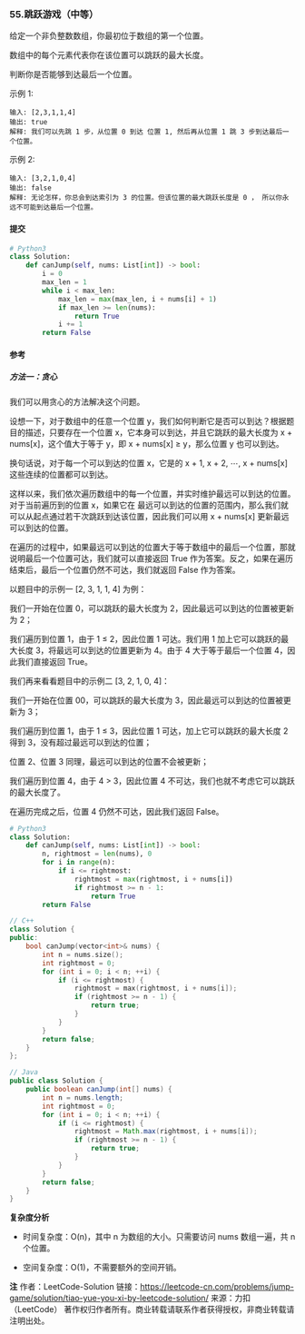 ### 55.跳跃游戏（中等）

给定一个非负整数数组，你最初位于数组的第一个位置。

数组中的每个元素代表你在该位置可以跳跃的最大长度。

判断你是否能够到达最后一个位置。

示例 1:

```text
输入: [2,3,1,1,4]
输出: true
解释: 我们可以先跳 1 步，从位置 0 到达 位置 1, 然后再从位置 1 跳 3 步到达最后一个位置。
```

示例 2:

```text
输入: [3,2,1,0,4]
输出: false
解释: 无论怎样，你总会到达索引为 3 的位置。但该位置的最大跳跃长度是 0 ， 所以你永远不可能到达最后一个位置。
```

#### 提交

```py
# Python3
class Solution:
    def canJump(self, nums: List[int]) -> bool:
        i = 0
        max_len = 1
        while i < max_len:
            max_len = max(max_len, i + nums[i] + 1)
            if max_len >= len(nums):
                return True
            i += 1
        return False
```

#### 参考

##### 方法一：贪心

我们可以用贪心的方法解决这个问题。

设想一下，对于数组中的任意一个位置 y，我们如何判断它是否可以到达？根据题目的描述，只要存在一个位置 x，它本身可以到达，并且它跳跃的最大长度为 x + nums[x]，这个值大于等于 y，即 x + nums[x] ≥ y，那么位置 y 也可以到达。

换句话说，对于每一个可以到达的位置 x，它是的 x + 1, x + 2, ⋯, x + nums[x] 这些连续的位置都可以到达。

这样以来，我们依次遍历数组中的每一个位置，并实时维护最远可以到达的位置。对于当前遍历到的位置 x，如果它在 最远可以到达的位置的范围内，那么我们就可以从起点通过若干次跳跃到达该位置，因此我们可以用 x + nums[x] 更新最远可以到达的位置。

在遍历的过程中，如果最远可以到达的位置大于等于数组中的最后一个位置，那就说明最后一个位置可达，我们就可以直接返回 True 作为答案。反之，如果在遍历结束后，最后一个位置仍然不可达，我们就返回 False 作为答案。

以题目中的示例一 [2, 3, 1, 1, 4] 为例：

我们一开始在位置 0，可以跳跃的最大长度为 2，因此最远可以到达的位置被更新为 2；

我们遍历到位置 1，由于 1 ≤ 2，因此位置 1 可达。我们用 1 加上它可以跳跃的最大长度 3，将最远可以到达的位置更新为 4。由于 4 大于等于最后一个位置 4，因此我们直接返回 True。

我们再来看看题目中的示例二 [3, 2, 1, 0, 4]：

我们一开始在位置 00，可以跳跃的最大长度为 3，因此最远可以到达的位置被更新为 3；

我们遍历到位置 1，由于 1 ≤ 3，因此位置 1 可达，加上它可以跳跃的最大长度 2 得到 3，没有超过最远可以到达的位置；

位置 2、位置 3 同理，最远可以到达的位置不会被更新；

我们遍历到位置 4，由于 4 > 3，因此位置 4 不可达，我们也就不考虑它可以跳跃的最大长度了。

在遍历完成之后，位置 4 仍然不可达，因此我们返回 False。

```py
# Python3
class Solution:
    def canJump(self, nums: List[int]) -> bool:
        n, rightmost = len(nums), 0
        for i in range(n):
            if i <= rightmost:
                rightmost = max(rightmost, i + nums[i])
                if rightmost >= n - 1:
                    return True
        return False
```

```c++
// C++
class Solution {
public:
    bool canJump(vector<int>& nums) {
        int n = nums.size();
        int rightmost = 0;
        for (int i = 0; i < n; ++i) {
            if (i <= rightmost) {
                rightmost = max(rightmost, i + nums[i]);
                if (rightmost >= n - 1) {
                    return true;
                }
            }
        }
        return false;
    }
};
```

```java
// Java
public class Solution {
    public boolean canJump(int[] nums) {
        int n = nums.length;
        int rightmost = 0;
        for (int i = 0; i < n; ++i) {
            if (i <= rightmost) {
                rightmost = Math.max(rightmost, i + nums[i]);
                if (rightmost >= n - 1) {
                    return true;
                }
            }
        }
        return false;
    }
}
```

**复杂度分析**

- 时间复杂度：O(n)，其中 n 为数组的大小。只需要访问 nums 数组一遍，共 n 个位置。

- 空间复杂度：O(1)，不需要额外的空间开销。

**注**
作者：LeetCode-Solution
链接：https://leetcode-cn.com/problems/jump-game/solution/tiao-yue-you-xi-by-leetcode-solution/
来源：力扣（LeetCode）
著作权归作者所有。商业转载请联系作者获得授权，非商业转载请注明出处。
